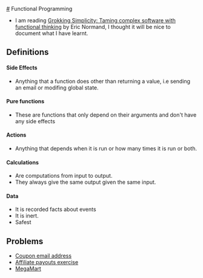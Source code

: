 [#](#) Functional Programming

- I am reading [Grokking Simplicity: Taming complex software with functional
  thinking](https://www.amazon.com/Grokking-Simplicity-software-functional-thinking-ebook/dp/B09781TWFL/ref=sr_1_1?crid=2BYF4GIQ95TMB&keywords=grokking+simplicity&qid=1659261285&sprefix=grokkin%2Caps%2C553&sr=8-1)
  by Eric Normand, I thought it will be nice to document what I have learnt.

## Definitions

#### Side Effects
- Anything that a function does other than returning a value, i.e sending an email or modifing global state.

#### Pure functions
- These are functions that only depend on their arguments and don't have any side effects

#### Actions
- Anything that depends when it is run or how many times it is run or both.

#### Calculations
- Are computations from input to output.
- They always give the same output given the same input.

#### Data
- It is recorded facts about events
- It is inert.
- Safest

## Problems

- [Coupon email address](./coupon-generator)
- [Affiliate payouts exercise](./affiliate-payouts/)
- [MegaMart](./mega-mart/)
